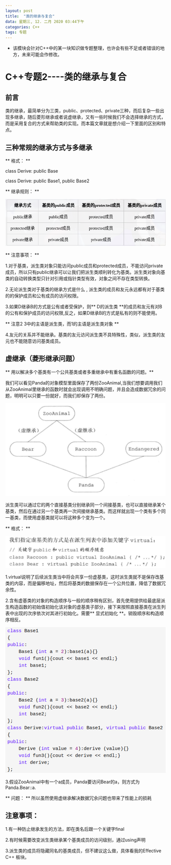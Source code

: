 ```yaml
---
layout: post
title:  "类的继承与复合"
data: 星期三, 12. 二月 2020 03:44下午 
categories: C++
tags: 专题
---
```

* 该模块会针对C++中的某一块知识做专题整理，也许会有些不足或者错误的地方，未来可能会作修改。

# C++专题2----类的继承与复合

## 前言
类的继承，最简单分为三类，public、protected、private三种，而后复杂一些出现多继承，随后菱形继承或者说虚继承，又有一些时候我们不会选择继承的方式，而是采用复合的方式来帮助类的实现。而本篇文章就是想介绍一下里面的区别和特点。

## 三种常规的继承方式与多继承
** 格式： **

class Derive: public Base

class Derive: public Base1, public Base2 

** 继承规则： **

![](imgs/20200212-161639.png)

** 注意事项： **

1.对于基类，派生类对象只能访问public成员和protected成员，不能访问private成员，所以只有public继承可以让我们把派生类顺利转化为基类。派生类对象向基类的自动转换类型只针对引用或指针类型有效，对象之间不存在类型转换。

2.无论派生类对于基类的继承方式是什么 , 派生类的成员和友元永远都有对于基类的的保护成员和公有成员的访问权限。

3.如果D继承B的方式是公有或者受保护，则** D的派生类 **的成员和友元有对B的公有和保护成员的访问权限,反之，如果D继承B的方式是私有的则不能使用。

** 注意2 3中的主语是派生类，而1的主语是派生类对象 **

4.友元的关系并不能继承。基类的友元访问派生类不具特殊性，类似，派生类的友元也不能随意访问基类成员。

## 虚继承（菱形继承问题）
 ** 用以解决多个基类有一个公共基类或者多重继承中有重名函数的问题。**
 
 我们可以看见Panda的对象模型里面保存了两份ZooAnimal,当我们想要调用我们从ZooAnimal里继承的函数时就会出现调用不明确问题，并且会造成数据冗余的问题，明明可以只要一份就好，而我们却保存了两份。

![](imgs/20200212-163439.png)

派生类可以通过它的两个直接基类分别继承同一个间接基类，也可以直接继承某个基类，然后在通过另一个基类再一次间接继承基类。而这样就出现一个类有多个同一基类，而使用虚基类就可以将这种多个变为一个。

** 格式： **

![](imgs/20200212-163302.png)



1.virtual说明了后续派生类当中将会共享一份虚基类，这时派生类就不是保存改基类的内容，而是偏移地址，然后将基类的数据保存在一个公共位置，降低了数据冗余性。

2.含有虚基类的对象的构造顺序与一般的顺序稍有区别，首先使用提供给最底层派生构造函数的初始值初始化该对象的虚基类子部分，接下来按照直接基类在派生列表中出现的次序依次对其进行初始化。需要** 显式初始化 **。销毁顺序和构造顺序相反。

![](imgs/20200212-170533.png)

3.假设ZooAnimal中有一个a成员，Panda要访问Bear的a，则方式为Panda.Bear::a.

** 问题： ** 所以虽然使用虚继承解决数据冗余问题也带来了性能上的损耗

## 注意事项：
1.有一种防止继承发生的方法，即在类名后跟一个关键字final

2.有时候需要改变派生类继承某个基类成员的访问级别，通过using声明

3.派生类的成员将隐藏同名的基类成员，但不建议这么做，具体看我的Effective C++ 板块。









